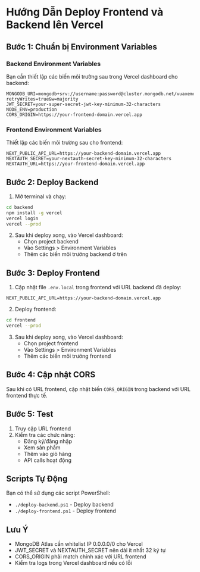 # Hướng Dẫn Deploy Frontend và Backend lên Vercel

## Bước 1: Chuẩn bị Environment Variables

### Backend Environment Variables

Bạn cần thiết lập các biến môi trường sau trong Vercel dashboard cho backend:

```
MONGODB_URI=mongodb+srv://username:password@cluster.mongodb.net/vuaxemohinh?retryWrites=true&w=majority
JWT_SECRET=your-super-secret-jwt-key-minimum-32-characters
NODE_ENV=production
CORS_ORIGIN=https://your-frontend-domain.vercel.app
```

### Frontend Environment Variables

Thiết lập các biến môi trường sau cho frontend:

```
NEXT_PUBLIC_API_URL=https://your-backend-domain.vercel.app
NEXTAUTH_SECRET=your-nextauth-secret-key-minimum-32-characters
NEXTAUTH_URL=https://your-frontend-domain.vercel.app
```

## Bước 2: Deploy Backend

1. Mở terminal và chạy:

```bash
cd backend
npm install -g vercel
vercel login
vercel --prod
```

2. Sau khi deploy xong, vào Vercel dashboard:
   - Chọn project backend
   - Vào Settings > Environment Variables
   - Thêm các biến môi trường backend ở trên

## Bước 3: Deploy Frontend

1. Cập nhật file `.env.local` trong frontend với URL backend đã deploy:

```
NEXT_PUBLIC_API_URL=https://your-backend-domain.vercel.app
```

2. Deploy frontend:

```bash
cd frontend
vercel --prod
```

3. Sau khi deploy xong, vào Vercel dashboard:
   - Chọn project frontend
   - Vào Settings > Environment Variables
   - Thêm các biến môi trường frontend

## Bước 4: Cập nhật CORS

Sau khi có URL frontend, cập nhật biến `CORS_ORIGIN` trong backend với URL frontend thực tế.

## Bước 5: Test

1. Truy cập URL frontend
2. Kiểm tra các chức năng:
   - Đăng ký/đăng nhập
   - Xem sản phẩm
   - Thêm vào giỏ hàng
   - API calls hoạt động

## Scripts Tự Động

Bạn có thể sử dụng các script PowerShell:

- `./deploy-backend.ps1` - Deploy backend
- `./deploy-frontend.ps1` - Deploy frontend

## Lưu Ý

- MongoDB Atlas cần whitelist IP 0.0.0.0/0 cho Vercel
- JWT_SECRET và NEXTAUTH_SECRET nên dài ít nhất 32 ký tự
- CORS_ORIGIN phải match chính xác với URL frontend
- Kiểm tra logs trong Vercel dashboard nếu có lỗi
